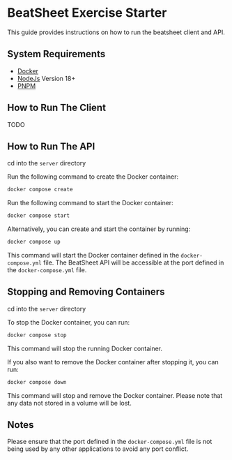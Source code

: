 # BeatSheet Exercise Starter

This guide provides instructions on how to run the beatsheet client and API.

## System Requirements

- [Docker](https://www.docker.com/products/docker-desktop)
- [NodeJs](https://nodejs.org/en) Version 18+
- [PNPM](https://pnpm.io/)

## How to Run The Client

TODO

## How to Run The API

cd into the `server` directory

Run the following command to create the Docker container:

```bash
docker compose create
```

Run the following command to start the Docker container:

```bash
docker compose start
```

Alternatively, you can create and start the container by running:

```bash
docker compose up
```

This command will start the Docker container defined in the `docker-compose.yml` file. The BeatSheet API will be accessible at the port defined in the `docker-compose.yml` file.

## Stopping and Removing Containers

cd into the `server` directory

To stop the Docker container, you can run:

```bash
docker compose stop
```

This command will stop the running Docker container.

If you also want to remove the Docker container after stopping it, you can run:

```bash
docker compose down
```

This command will stop and remove the Docker container. Please note that any data not stored in a volume will be lost.

## Notes

Please ensure that the port defined in the `docker-compose.yml` file is not being used by any other applications to avoid any port conflict.
